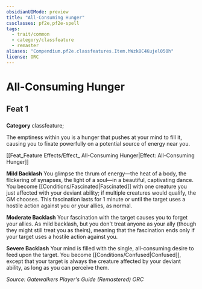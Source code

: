 ```yaml
---
obsidianUIMode: preview
title: "All-Consuming Hunger"
cssclasses: pf2e,pf2e-spell
tags:
  - trait/common
  - category/classfeature
  - remaster
aliases: "Compendium.pf2e.classfeatures.Item.hWzk8C4Kujel050h"
license: ORC
---
```

# All-Consuming Hunger
## Feat 1
### 

**Category** classfeature; 




The emptiness within you is a hunger that pushes at your mind to fill it, causing you to fixate powerfully on a potential source of energy near you.

[[Feat_Feature Effects/Effect_ All-Consuming Hunger|Effect: All-Consuming Hunger]]

**Mild Backlash** You glimpse the thrum of energy—the heat of a body, the flickering of synapses, the light of a soul—in a beautiful, captivating dance. You become [[Conditions/Fascinated|Fascinated]] with one creature you just affected with your deviant ability; if multiple creatures would qualify, the GM chooses. This fascination lasts for 1 minute or until the target uses a hostile action against you or your allies, as normal.

**Moderate Backlash** Your fascination with the target causes you to forget your allies. As mild backlash, but you don't treat anyone as your ally (though they might still treat you as theirs), meaning that the fascination ends only if your target uses a hostile action against you.

**Severe Backlash** Your mind is filled with the single, all-consuming desire to feed upon the target. You become [[Conditions/Confused|Confused]], except that your target is always the creature affected by your deviant ability, as long as you can perceive them.

*Source: Gatewalkers Player's Guide (Remastered)*
*ORC*